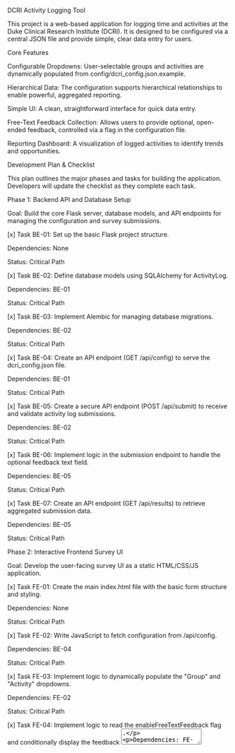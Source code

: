 DCRI Activity Logging Tool

This project is a web-based application for logging time and activities at the Duke Clinical Research Institute (DCRI). It is designed to be configured via a central JSON file and provide simple, clear data entry for users.



Core Features

Configurable Dropdowns: User-selectable groups and activities are dynamically populated from config/dcri\_config.json.example.



Hierarchical Data: The configuration supports hierarchical relationships to enable powerful, aggregated reporting.



Simple UI: A clean, straightforward interface for quick data entry.



Free-Text Feedback Collection: Allows users to provide optional, open-ended feedback, controlled via a flag in the configuration file.



Reporting Dashboard: A visualization of logged activities to identify trends and opportunities.



Development Plan \& Checklist

This plan outlines the major phases and tasks for building the application. Developers will update the checklist as they complete each task.



Phase 1: Backend API and Database Setup

Goal: Build the core Flask server, database models, and API endpoints for managing the configuration and survey submissions.



\[x] Task BE-01: Set up the basic Flask project structure.



Dependencies: None



Status: Critical Path



\[x] Task BE-02: Define database models using SQLAlchemy for ActivityLog.



Dependencies: BE-01



Status: Critical Path



\[x] Task BE-03: Implement Alembic for managing database migrations.



Dependencies: BE-02



Status: Critical Path



\[x] Task BE-04: Create an API endpoint (GET /api/config) to serve the dcri\_config.json file.



Dependencies: BE-01



Status: Critical Path



\[x] Task BE-05: Create a secure API endpoint (POST /api/submit) to receive and validate activity log submissions.



Dependencies: BE-02



Status: Critical Path



\[x] Task BE-06: Implement logic in the submission endpoint to handle the optional feedback text field.



Dependencies: BE-05



Status: Critical Path



\[x] Task BE-07: Create an API endpoint (GET /api/results) to retrieve aggregated submission data.



Dependencies: BE-05



Status: Critical Path



Phase 2: Interactive Frontend Survey UI

Goal: Develop the user-facing survey UI as a static HTML/CSS/JS application.



\[x] Task FE-01: Create the main index.html file with the basic form structure and styling.



Dependencies: None



Status: Critical Path



\[x] Task FE-02: Write JavaScript to fetch configuration from /api/config.



Dependencies: BE-04



Status: Critical Path



\[x] Task FE-03: Implement logic to dynamically populate the "Group" and "Activity" dropdowns.



Dependencies: FE-02



Status: Critical Path



\[x] Task FE-04: Implement logic to read the enableFreeTextFeedback flag and conditionally display the feedback <textarea>.



Dependencies: FE-02



Status: Critical Path



\[x] Task FE-05: Implement form submission logic to POST data to /api/submit.



Dependencies: BE-05, FE-03, FE-04



Status: Critical Path



\[x] Task FE-06: Ensure the UI is clean, responsive, and easy to use on both desktop and mobile devices.



Dependencies: FE-01



Status: Critical Path



Phase 3: Reporting Dashboard

Goal: Create a simple web page to visualize the collected data.



\[x] Task DB-01: Create a new HTML page/template for the dashboard (dashboard.html).



Dependencies: FE-01 (to share structure/styling)



Status: Critical Path



\[x] Task DB-02: Write JavaScript to fetch aggregated data from the /api/results endpoint.



Dependencies: BE-07



Status: Critical Path



\[x] Task DB-03: Use a charting library (e.g., Chart.js) to display time allocation by group and activity.



Dependencies: DB-02



Status: Critical Path



\[x] Task DB-04: Add filters to the dashboard (e.g., filter by group, date range).



Dependencies: DB-03



Status: Optional (Enhancement)



Phase 4: Deployment and Documentation

Goal: Package the application and provide clear instructions for deployment.



\[x] Task DEP-01: Create a Dockerfile to containerize the Flask backend for easy deployment.



Dependencies: BE-01



Status: Critical Path



\[x] Task DEP-02: Write clear deployment instructions for setting up the database and running the application.



Dependencies: All previous phases



Status: Critical Path



\[x] Task DEP-03: Finalize all documentation, ensuring the config.json structure and all API endpoints are clearly described.



Dependencies: All previous phases



Status: Critical Path


## Deployment Instructions

### Local Setup
1. Install Python 3.9 or newer.
2. Create and activate a virtual environment:
   ```bash
   python -m venv venv
   ```
   
   **Activate the virtual environment:**
   
   - **Git Bash (Windows):**
     ```bash
     source venv/Scripts/activate
     ```
   
   - **Command Prompt/PowerShell (Windows):**
     ```cmd
     venv\Scripts\activate
     ```
   
   - **macOS/Linux/WSL:**
     ```bash
     source venv/bin/activate
     ```
3. Install dependencies:
   ```bash
   pip install .
   ```
4. Run the database migrations:
   ```bash
   alembic upgrade head
   ```
5. Load mock data (optional, for testing):
   ```bash
   python -m src.time_profiler.seed_mock_data
   ```
6. Start the application:
   ```bash
   python -m src.time_profiler.main
   ```
   
   **Alternative:** Use Flask's development server:
   ```bash
   python -m flask --app src.time_profiler.main:app run --host 0.0.0.0 --port 8000
   ```

The application will be available at:
- Survey form: `http://localhost:8000/`
- Dashboard: `http://localhost:8000/dashboard`
- API endpoints: `http://localhost:8000/api/config`, `http://localhost:8000/api/results`

**Note:** Remember to activate your virtual environment each time you work on the project in a new terminal session:
- Git Bash: `source venv/Scripts/activate`
- Command Prompt/PowerShell: `venv\Scripts\activate`  
- macOS/Linux/WSL: `source venv/bin/activate`

### Docker Compose
The project includes a `docker-compose.yml` file for running the API with a PostgreSQL
container.

```bash
docker compose up --build
```

The API will be available at `http://localhost:8000`.

## Configuration Reference
All runtime options are stored in `config/dcri_config.json.example`. Copy this file to
`config/dcri_config.json` and modify as needed. The structure is:

```json
{
  "groups": [
    { "displayName": "<name>", "id": "<id>", "parent": "<parent>" }
  ],
  "activities": [
    {
      "category": "<category>",
      "sub_activities": ["<sub activity>"]
    }
  ],
  "enableFreeTextFeedback": true
}
```

* `groups` – list of group objects with a display name, unique id and optional parent group.
* `activities` – list of activity categories each with optional `sub_activities`.
* `enableFreeTextFeedback` – when `true`, users may submit optional text feedback.

## API Endpoints

| Method | Endpoint       | Description                                          |
| ------ | -------------- | ---------------------------------------------------- |
| GET    | `/api/config`  | Returns the configuration JSON described above.      |
| POST   | `/api/submit`  | Submit a log entry. Body requires `group_id`, `activity`, and `sub_activity` with optional `feedback`. |
| GET    | `/api/results` | Aggregated counts of submissions grouped by `group_id` and `activity`. |
| GET    | `/health`      | Simple health check returning `{"status": "ok"}`.   |

